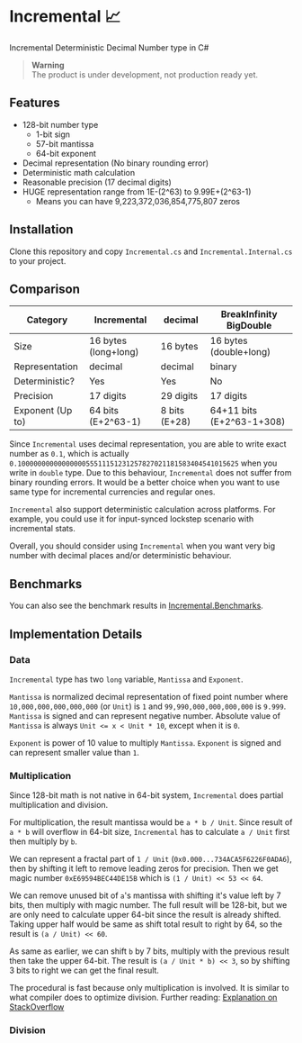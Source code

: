 # Incremental 📈
Incremental Deterministic Decimal Number type in C#

> **Warning**  
> The product is under development, not production ready yet.

## Features
* 128-bit number type
  * 1-bit sign
  * 57-bit mantissa
  * 64-bit exponent
* Decimal representation (No binary rounding error)
* Deterministic math calculation
* Reasonable precision (17 decimal digits)
* HUGE representation range from 1E-(2^63) to 9.99E+(2^63-1)
  * Means you can have 9,223,372,036,854,775,807 zeros

## Installation
Clone this repository and copy `Incremental.cs` and `Incremental.Internal.cs` to your project.

## Comparison
| Category         | Incremental          | decimal       | BreakInfinity BigDouble   |
|------------------|----------------------|---------------|---------------------------|
| Size             | 16 bytes (long+long) | 16 bytes      | 16 bytes (double+long)    |
| Representation   | decimal              | decimal       | binary                    |
| Deterministic?   | Yes                  | Yes           | No                        |
| Precision        | 17 digits            | 29 digits     | 17 digits                 |
| Exponent (Up to) | 64 bits (E+2^63-1)   | 8 bits (E+28) | 64+11 bits (E+2^63-1+308) |

Since `Incremental` uses decimal representation, you are able to write exact number as `0.1`,
which is actually `0.1000000000000000055511151231257827021181583404541015625` when you write in `double` type.
Due to this behaviour, `Incremental` does not suffer from binary rounding errors.
It would be a better choice when you want to use same type for incremental currencies and regular ones.

`Incremental` also support deterministic calculation across platforms.
For example, you could use it for input-synced lockstep scenario with incremental stats.

Overall, you should consider using `Incremental` when you want very big number with decimal places and/or deterministic behaviour.

## Benchmarks
You can also see the benchmark results in [Incremental.Benchmarks](Incremental.Benchmarks).

## Implementation Details
### Data
`Incremental` type has two `long` variable, `Mantissa` and `Exponent`.

`Mantissa` is normalized decimal representation of fixed point number
where `10,000,000,000,000,000` (or `Unit`) is `1` and `99,990,000,000,000,000` is `9.999`.
`Mantissa` is signed and can represent negative number.
Absolute value of `Mantissa` is always `Unit <= x < Unit * 10`, except when it is `0`.

`Exponent` is power of 10 value to multiply `Mantissa`. `Exponent` is signed and can represent smaller value than `1`.

### Multiplication
Since 128-bit math is not native in 64-bit system, `Incremental` does partial multiplication and division.

For multiplication, the result mantissa would be `a * b / Unit`.
Since result of `a * b` will overflow in 64-bit size, `Incremental` has to calculate `a / Unit` first then multiply by `b`.

We can represent a fractal part of `1 / Unit` (`0x0.000...734ACA5F6226F0ADA6`), then by shifting it left to remove leading zeros for precision.
Then we get magic number `0xE69594BEC44DE15B` which is `(1 / Unit) << 53 << 64`.

We can remove unused bit of `a`'s mantissa with shifting it's value left by 7 bits, then multiply with magic number.
The full result will be 128-bit, but we are only need to calculate upper 64-bit since the result is already shifted.
Taking upper half would be same as shift total result to right by 64, so the result is `(a / Unit) << 60`.

As same as earlier, we can shift `b` by 7 bits, multiply with the previous result then take the upper 64-bit.
The result is `(a / Unit * b) << 3`, so by shifting 3 bits to right we can get the final result.

The procedural is fast because only multiplication is involved. It is similar to what compiler does to optimize division.
Further reading: [Explanation on StackOverflow](https://stackoverflow.com/questions/28868367/getting-the-high-part-of-64-bit-integer-multiplication)

### Division

[//]: # (For division, we have to do partial division by )

